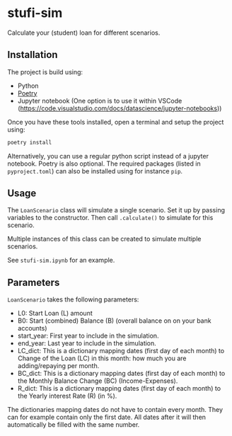 # stufi-sim
Calculate your (student) loan for different scenarios.

## Installation
The project is build using:
- Python
- [Poetry](https://python-poetry.org/)
- Jupyter notebook (One option is to use it within VSCode (https://code.visualstudio.com/docs/datascience/jupyter-notebooks))

Once you have these tools installed, open a terminal and setup the project using:
```sh
poetry install
```

Alternatively, you can use a regular python script instead of a jupyter notebook. 
Poetry is also optional. The required packages (listed in `pyproject.toml`) can also be installed using for instance `pip`.

## Usage

The `LoanScenario` class will simulate a single scenario. Set it up by passing variables to the constructor. Then call `.calculate()` to simulate for this scenario.

Multiple instances of this class can be created to simulate multiple scenarios.

See `stufi-sim.ipynb` for an example.

## Parameters
`LoanScenario` takes the following parameters:
- L0: Start Loan (L) amount
- B0: Start (combined) Balance (B) (overall balance on on your bank accounts)
- start_year: First year to include in the simulation.
- end_year: Last year to include in the simulation.
- LC_dict:  This is a dictionary mapping dates (first day of each month) to Change of the Loan (LC) in this month: how much you are adding/repaying per month.
- BC_dict: This is a dictionary mapping dates (first day of each month) to the Monthly Balance Change (BC) (Income-Expenses).
- R_dict: This is a dictionary mapping dates (first day of each month) to the Yearly interest Rate (R) (in %).

The dictionaries mapping dates do not have to contain every month. They can for example contain only the first date. All dates after it will then automatically be filled with the same number. 

